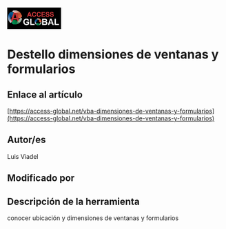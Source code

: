 ﻿![Access-global](/blob/main/Images/Logo1.png)
# Destello dimensiones de ventanas y formularios
## Enlace al artículo
[https://access-global.net/vba-dimensiones-de-ventanas-y-formularios](https://access-global.net/vba-dimensiones-de-ventanas-y-formularios)
## Autor/es
Luis Viadel
## Modificado por

## Descripción de la herramienta
conocer ubicación y dimensiones de ventanas y formularios


